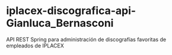 # iplacex-discografica-api-Gianluca_Bernasconi
 API REST Spring para administración de discografías favoritas de empleados de IPLACEX
